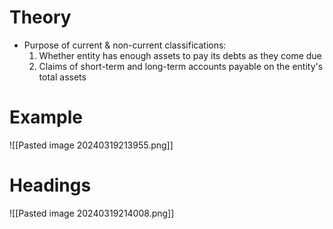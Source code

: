 # Theory
- Purpose of current & non-current classifications:
    1. Whether entity has enough assets to pay its debts as they come due
    2. Claims of short-term and long-term accounts payable on the entity's total assets
# Example
![[Pasted image 20240319213955.png]]
# Headings
![[Pasted image 20240319214008.png]]